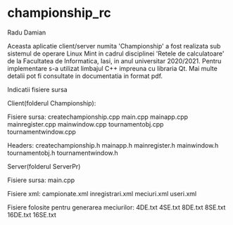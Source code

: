 # championship_rc

Radu Damian 

Aceasta aplicatie client/server numita 'Championship' a fost realizata sub sistemul de operare Linux Mint in cadrul disciplinei 'Retele de calculatoare' de la Facultatea de Informatica, Iasi, in anul universitar 2020/2021. Pentru implementare s-a utilizat limbajul C++ impreuna cu libraria Qt. Mai multe detalii pot fi consultate in documentatia in format pdf.

Indicatii fisiere sursa

Client(folderul Championship):

Fisiere sursa:
createchampionship.cpp
main.cpp
mainapp.cpp
mainregister.cpp
mainwindow.cpp
tournamentobj.cpp
tournamentwindow.cpp

Headers:
createchampionship.h
mainapp.h
mainregister.h
mainwindow.h
tournamentobj.h
tournamentwindow.h

Server(folderul ServerPr)

Fisiere sursa:
main.cpp

Fisiere xml:
campionate.xml
inregistrari.xml
meciuri.xml
useri.xml

Fisiere folosite pentru generarea meciurilor:
4DE.txt
4SE.txt
8DE.txt
8SE.txt
16DE.txt
16SE.txt

